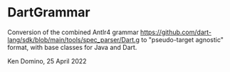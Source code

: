 # DartGrammar

Conversion of the combined Antlr4 grammar
https://github.com/dart-lang/sdk/blob/main/tools/spec_parser/Dart.g
to "pseudo-target agnostic" format, with base classes for Java and Dart.

Ken Domino, 25 April 2022
